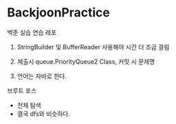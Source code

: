 # BackjoonPractice
백준 실습 연습 레포

1. StringBuilder 및 BufferReader 사용해야 시간 더 조금 걸림

2. 제출시 queue.PriorityQueue2 Class, 커밋 시 문제명

3. 언어는 자바로 한다.

브루트 포스
- 전체 탐색
- 결국 dfs와 비슷하다.



